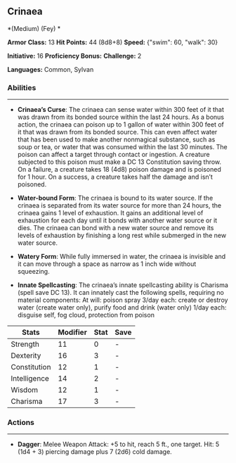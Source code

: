 ## Crinaea
*(Medium) (Fey) *

**Armor Class:** 13
**Hit Points:** 44 (8d8+8)
**Speed:** {"swim": 60, "walk": 30}

**Initiative:** 16
**Proficiency Bonus:**
**Challenge:** 2

**Languages:** Common, Sylvan

### Abilities
 --- 
- **Crinaea’s Curse**: The crinaea can sense water within 300 feet of it that was drawn from its bonded source within the last 24 hours. As a bonus action, the crinaea can poison up to 1 gallon of water within 300 feet of it that was drawn from its bonded source. This can even affect water that has been used to make another nonmagical substance, such as soup or tea, or water that was consumed within the last 30 minutes. The poison can affect a target through contact or ingestion. A creature subjected to this poison must make a DC 13 Constitution saving throw. On a failure, a creature takes 18 (4d8) poison damage and is poisoned for 1 hour. On a success, a creature takes half the damage and isn’t poisoned.

- **Water-bound Form**: The crinaea is bound to its water source. If the crinaea is separated from its water source for more than 24 hours, the crinaea gains 1 level of exhaustion. It gains an additional level of exhaustion for each day until it bonds with another water source or it dies. The crinaea can bond with a new water source and remove its levels of exhaustion by finishing a long rest while submerged in the new water source.

- **Watery Form**: While fully immersed in water, the crinaea is invisible and it can move through a space as narrow as 1 inch wide without squeezing.

- **Innate Spellcasting**: The crinaea’s innate spellcasting ability is Charisma (spell save DC 13). It can innately cast the following spells, requiring no material components:
At will: poison spray
3/day each: create or destroy water (create water only), purify food and drink (water only)
1/day each: disguise self, fog cloud, protection from poison



| Stats | Modifier | Stat | Save
| ---- | ---- | ---- | ---- |
| Strength | 11 | 0 | - |
| Dexterity | 16 | 3 | - |
| Constitution | 12 | 1 | - |
| Intelligence | 14 | 2 | - |
| Wisdom | 12 | 1 | - |
| Charisma | 17 | 3 | - |

### Actions
 --- 
- **Dagger**: Melee Weapon Attack: +5 to hit, reach 5 ft., one target. Hit: 5 (1d4 + 3) piercing damage plus 7 (2d6) cold damage.

